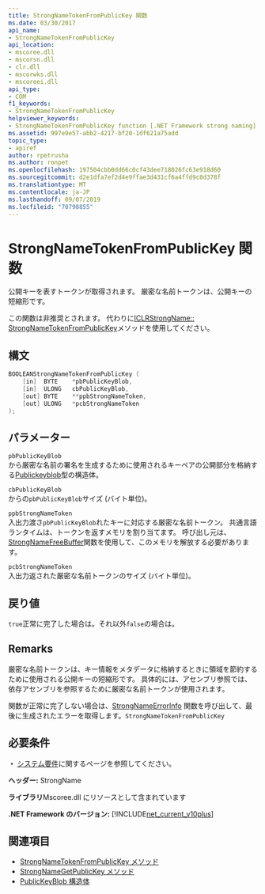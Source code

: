 ```yaml
---
title: StrongNameTokenFromPublicKey 関数
ms.date: 03/30/2017
api_name:
- StrongNameTokenFromPublicKey
api_location:
- mscoree.dll
- mscorsn.dll
- clr.dll
- mscorwks.dll
- mscoreei.dll
api_type:
- COM
f1_keywords:
- StrongNameTokenFromPublicKey
helpviewer_keywords:
- StrongNameTokenFromPublicKey function [.NET Framework strong naming]
ms.assetid: 997e9e57-abb2-4217-bf20-1df621a75add
topic_type:
- apiref
author: rpetrusha
ms.author: ronpet
ms.openlocfilehash: 197504cbb0dd66c0cf43dee718026fc63e918d60
ms.sourcegitcommit: d2e1dfa7ef2d4e9ffae3d431cf6a4ffd9c8d378f
ms.translationtype: MT
ms.contentlocale: ja-JP
ms.lasthandoff: 09/07/2019
ms.locfileid: "70798855"
---
```

# <a name="strongnametokenfrompublickey-function"></a>StrongNameTokenFromPublicKey 関数
公開キーを表すトークンが取得されます。 厳密な名前トークンは、公開キーの短縮形です。  
  
 この関数は非推奨とされます。 代わりに[ICLRStrongName:: StrongNameTokenFromPublicKey](../hosting/iclrstrongname-strongnametokenfrompublickey-method.md)メソッドを使用してください。  
  
## <a name="syntax"></a>構文  
  
```cpp  
BOOLEANStrongNameTokenFromPublicKey (   
    [in]  BYTE    *pbPublicKeyBlob,  
    [in]  ULONG   cbPublicKeyBlob,  
    [out] BYTE    **ppbStrongNameToken,  
    [out] ULONG   *pcbStrongNameToken  
);  
```  
  
## <a name="parameters"></a>パラメーター  
 `pbPublicKeyBlob`  
 から厳密な名前の署名を生成するために使用されるキーペアの公開部分を格納する[Publickeyblob](publickeyblob-structure.md)型の構造体。  
  
 `cbPublicKeyBlob`  
 からの`pbPublicKeyBlob`サイズ (バイト単位)。  
  
 `ppbStrongNameToken`  
 入出力渡さ`pbPublicKeyBlob`れたキーに対応する厳密な名前トークン。 共通言語ランタイムは、トークンを返すメモリを割り当てます。 呼び出し元は、 [StrongNameFreeBuffer](strongnamefreebuffer-function.md)関数を使用して、このメモリを解放する必要があります。  
  
 `pcbStrongNameToken`  
 入出力返された厳密な名前トークンのサイズ (バイト単位)。  
  
## <a name="return-value"></a>戻り値  
 `true`正常に完了した場合は。それ以外`false`の場合は。  
  
## <a name="remarks"></a>Remarks  
 厳密な名前トークンは、キー情報をメタデータに格納するときに領域を節約するために使用される公開キーの短縮形です。 具体的には、アセンブリ参照では、依存アセンブリを参照するために厳密な名前トークンが使用されます。  
  
 関数が正常に完了しない場合は、[StrongNameErrorInfo](strongnameerrorinfo-function.md) 関数を呼び出して、最後に生成されたエラーを取得します。`StrongNameTokenFromPublicKey`  
  
## <a name="requirements"></a>必要条件  
 **・** [システム要件](../../get-started/system-requirements.md)に関するページを参照してください。  
  
 **ヘッダー:** StrongName  
  
 **ライブラリ**Mscoree.dll にリソースとして含まれています  
  
 **.NET Framework のバージョン:** [!INCLUDE[net_current_v10plus](../../../../includes/net-current-v10plus-md.md)]  
  
## <a name="see-also"></a>関連項目

- [StrongNameTokenFromPublicKey メソッド](../hosting/iclrstrongname-strongnametokenfrompublickey-method.md)
- [StrongNameGetPublicKey メソッド](../hosting/iclrstrongname-strongnamegetpublickey-method.md)
- [PublicKeyBlob 構造体](publickeyblob-structure.md)
